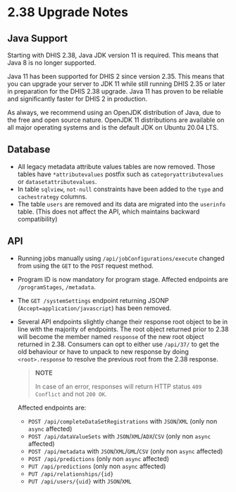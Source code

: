 # 2.38 Upgrade Notes

## Java Support

Starting with DHIS 2.38, Java JDK version 11 is required. This means that Java 8 is no longer supported.

Java 11 has been supported for DHIS 2 since version 2.35. This means that you can upgrade your server to JDK 11 while still running DHIS 2.35 or later in preparation for the DHIS 2.38 upgrade. Java 11 has proven to be reliable and significantly faster for DHIS 2 in production.

As always, we recommend using an OpenJDK distribution of Java, due to the free and open source nature. OpenJDK 11 distributions are available on all major operating systems and is the default JDK on Ubuntu 20.04 LTS.

## Database

- All legacy metadata attribute values tables are now removed. Those tables have `*attributevalues` postfix such as `categoryattributevalues` or `datasetattributevalues`.
- In table `sqlview`, `not-null` constraints have been added to the `type` and `cachestrategy` columns.
- The table `users` are removed and its data are migrated into the `userinfo` table. (This does not affect the API, which maintains backward compatibility)

## API

- Running jobs manually using `/api/jobConfigurations/execute` changed from using the `GET` to the `POST` request method.
- Program ID is now mandatory for program stage. Affected endpoints are `/programStages`, `/metadata`.
- The `GET /systemSettings` endpoint returning JSONP (`Accept=application/javascript`) has been removed.
- Several API endpoints slightly change their response root object to be in line with the majority of endpoints. The root object returned prior to 2.38 will become the member named `response`  of the new root object returned in 2.38. Consumers can opt to either use `/api/37/` to get the old behaviour or have to unpack to new response by doing `<root>.response` to resolve the previous root from the 2.38 response.
 
  > **NOTE**
  > 
  > In case of an error, responses will return HTTP status `409 Conflict` and not `200 OK`.
  
  Affected endpoints are:

  - `POST /api/completeDataSetRegistrations` with `JSON`/`XML` (only non 
   `async` affected)
  - `POST /api/dataValueSets` with `JSON`/`XML`/`ADX`/`CSV` (only non `async` affected)
  - `POST /api/metadata` with `JSON`/`XML`/`GML`/`CSV` (only non `async` affected)
  - `POST /api/predictions` (only non `async` affected)
  - `PUT /api/predictions` (only non `async` affected)
  - `PUT /api/relationships/{id}`
  - `PUT /api/users/{uid}` with `JSON`/`XML`

